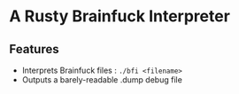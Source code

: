 # A Rusty Brainfuck Interpreter
## Features
 - Interprets Brainfuck files : 
   `./bfi <filename>`
 - Outputs a barely-readable .dump debug file 
